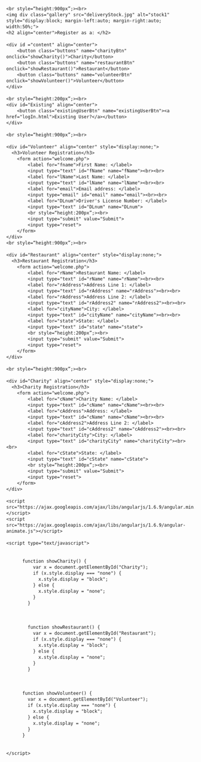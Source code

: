 <!DOCTYPE html>
<html lang="en">
<head>
    <meta charset="UTF-8">
    <meta name="viewport" content="width=device-width, initial-scale=1.0">
    <link rel="stylesheet" type="text/css" href="bountyStyle.css">
    <title>New User Registration</title>
</head>

<style>
    .buttons {
    background-color: white;
    color: black;
    border: 2px solid rgb(115, 185, 133);
    border-radius: 0px;
    height: 80px;
    width: 250px;
    padding: 10px 15px 10px 15px;
    font-size: medium;
    }

.buttons:hover, .existingUserBtn:hover{
    background-color: rgb(157, 250, 180);
    transition-duration: 0.9s;
}

.existingUserBtn{
    background-color: white;
    color: black;
    border: 3px solid rgb(157, 250, 180);
    border-radius: 4px;
    height: 40px;
    width: 160px;
    padding: 10px 15px 10px 15px;
    font-size: medium;
}

body {
    font-family: Arial, Helvetica, sans-serif;
}
</style>
<body>

    <br style=“height:900px”;><br>
    <img div class="gallery" src="deliveryStock.jpg" alt="stock1" style="display:block; margin-left:auto; margin-right:auto; width:50%;"> 
    <h2 align="center">Register as a: </h2>

    <div id ="content" align="center">
        <button class="buttons" name="charityBtn" onclick="showCharity()">Charity</button>
        <button class="buttons" name="restaurantBtn" onclick="showRestaurant()">Restaurant</button>
        <button class="buttons" name="volunteerBtn" onclick="showVolunteer()">Volunteer</button>
    </div>

    <br style=“height:200px”;><br>
    <div id="Existing" align="center">
        <button class="existingUserBtn" name="existingUserBtn"><a href="logIn.html">Existing User?</a></button>
    </div>

    <br style=“height:900px”;><br>

    <div id="Volunteer" align="center" style="display:none;">
      <h3>Volunteer Registration</h3>
        <form action="welcome.php">
            <label for="fname">First Name: </label>
            <input type="text" id="fName" name="fName"><br><br>
            <label for="lName">Last Name: </label>
            <input type="text" id="lName" name="lName"><br><br>
            <label for="email">Email address: </label>
            <input type="email" id="email" name="email"><br><br>
            <label for="DLnum">Driver's License Number: </label>
            <input type="text" id="DLnum" name="DLnum">
            <br style=“height:200px”;><br>
            <input type="submit" value="Submit">
            <input type="reset">
        </form>
    </div>
    <br style=“height:900px”;><br>

    <div id="Restaurant" align="center" style="display:none;">
      <h3>Restaurant Registration</h3>
        <form action="welcome.php">
            <label for="rName">Restaurant Name: </label>
            <input type="text" id="rName" name="rName"><br><br>
            <label for="rAddress">Address Line 1: </label>
            <input type="text" id="rAddress" name="rAddress"><br><br>
            <label for="rAddress">Address Line 2: </label>
            <input type="text" id="rAddress2" name="rAddress2"><br><br>
            <label for="cityName">City: </label>
            <input type="text" id="cityName" name="cityName"><br><br>
            <label for="state">State: </label>
            <input type="text" id="state" name="state">
            <br style=“height:200px”;><br>
            <input type="submit" value="Submit">
            <input type="reset">
        </form>
    </div>

    <br style=“height:900px”;><br>

    <div id="Charity" align="center" style="display:none;">
      <h3>Charity Registration</h3>
        <form action="welcome.php">
            <label for="cName">Charity Name: </label>
            <input type="text" id="cName" name="cName"><br><br>
            <label for="cAddress">Address: </label>
            <input type="text" id="cName" name="cName"><br><br>
            <label for="cAddress2">Address Line 2: </label>
            <input type="text" id="cAddress2" name="cAddress2"><br><br>
            <label for="charityCity">City: </label>
            <input type="text" id="charityCity" name="charityCity"><br><br>
            <label for="cState">State: </label>
            <input type="text" id="cState" name="cState">
            <br style=“height:200px”;><br>
            <input type="submit" value="Submit">
            <input type="reset">
        </form>
    </div>

    <script src="https://ajax.googleapis.com/ajax/libs/angularjs/1.6.9/angular.min.js"></script>
    <script src="https://ajax.googleapis.com/ajax/libs/angularjs/1.6.9/angular-animate.js"></script>

    <script type="text/javascript">

      
          function showCharity() {
              var x = document.getElementById("Charity");
              if (x.style.display === "none") {
                x.style.display = "block";
              } else {
                x.style.display = "none";
              }
            }
      

      
            function showRestaurant() {
              var x = document.getElementById("Restaurant");
              if (x.style.display === "none") {
                x.style.display = "block";
              } else {
                x.style.display = "none";
              }
            }
      

     
          function showVolunteer() {
            var x = document.getElementById("Volunteer");
            if (x.style.display === "none") {
              x.style.display = "block";
            } else {
              x.style.display = "none";
            }
          }
        

    </script>
</body>
</html>

